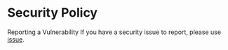 # Security Policy
Reporting a Vulnerability
If you have a security issue to report, please use [issue](https://github.com/connectshark/vue-tailwind-template/issues/new).